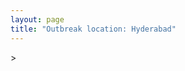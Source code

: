 ```yaml
---
layout: page
title: "Outbreak location: Hyderabad"
---
```

<div id="mapid">
<script src="https://buda-magenta.github.io/hazard_map/load_map.js"></script>
><script>
var marker_outbreak = L.marker([17.388786, 78.461065],{"autoPan": true}).addTo(map); marker_outbreak.bindTooltip("Hyderabad").openTooltip();

var circle_1 = L.circle([17.980609, 79.598212], {"pane": "markerPane", "color": "red", "fill": true, "fillOpacity": 0.2, "fillRule": "evenodd", "lineCap": "round", "lineJoin": "round", "opacity": 1.0, "radius": 87344, "stroke": true, "weight": 2}).addTo(map);
circle_1.bindTooltip("Warangal<br>rank: 1<br>hazard index: 0.021836")

var circle_2 = L.circle([12.979120, 77.591300], {"pane": "markerPane", "color": "red", "fill": true, "fillOpacity": 0.2, "fillRule": "evenodd", "lineCap": "round", "lineJoin": "round", "opacity": 1.0, "radius": 83964, "stroke": true, "weight": 2}).addTo(map);
circle_2.bindTooltip("Bangalore<br>rank: 2<br>hazard index: 0.020991")

var circle_3 = L.circle([19.075990, 72.877393], {"pane": "markerPane", "color": "red", "fill": true, "fillOpacity": 0.2, "fillRule": "evenodd", "lineCap": "round", "lineJoin": "round", "opacity": 1.0, "radius": 80298, "stroke": true, "weight": 2}).addTo(map);
circle_3.bindTooltip("Mumbai<br>rank: 3<br>hazard index: 0.020075")

var circle_4 = L.circle([16.508759, 80.618510], {"pane": "markerPane", "color": "red", "fill": true, "fillOpacity": 0.2, "fillRule": "evenodd", "lineCap": "round", "lineJoin": "round", "opacity": 1.0, "radius": 71043, "stroke": true, "weight": 2}).addTo(map);
circle_4.bindTooltip("Vijayawada<br>rank: 4<br>hazard index: 0.017761")

var circle_5 = L.circle([28.651718, 77.221939], {"pane": "markerPane", "color": "red", "fill": true, "fillOpacity": 0.2, "fillRule": "evenodd", "lineCap": "round", "lineJoin": "round", "opacity": 1.0, "radius": 69213, "stroke": true, "weight": 2}).addTo(map);
circle_5.bindTooltip("Delhi<br>rank: 5<br>hazard index: 0.017303")

var circle_6 = L.circle([26.055318, 82.993139], {"pane": "markerPane", "color": "red", "fill": true, "fillOpacity": 0.2, "fillRule": "evenodd", "lineCap": "round", "lineJoin": "round", "opacity": 1.0, "radius": 66983, "stroke": true, "weight": 2}).addTo(map);
circle_6.bindTooltip("Nizamabad<br>rank: 6<br>hazard index: 0.016746")

var circle_7 = L.circle([16.743454, 77.992319], {"pane": "markerPane", "color": "red", "fill": true, "fillOpacity": 0.2, "fillRule": "evenodd", "lineCap": "round", "lineJoin": "round", "opacity": 1.0, "radius": 56138, "stroke": true, "weight": 2}).addTo(map);
circle_7.bindTooltip("Mahbubnagar<br>rank: 7<br>hazard index: 0.014035")

var circle_8 = L.circle([17.723128, 83.301284], {"pane": "markerPane", "color": "red", "fill": true, "fillOpacity": 0.2, "fillRule": "evenodd", "lineCap": "round", "lineJoin": "round", "opacity": 1.0, "radius": 54719, "stroke": true, "weight": 2}).addTo(map);
circle_8.bindTooltip("Visakhapatnam<br>rank: 8<br>hazard index: 0.013680")

var circle_9 = L.circle([15.830925, 78.042537], {"pane": "markerPane", "color": "red", "fill": true, "fillOpacity": 0.2, "fillRule": "evenodd", "lineCap": "round", "lineJoin": "round", "opacity": 1.0, "radius": 53296, "stroke": true, "weight": 2}).addTo(map);
circle_9.bindTooltip("Kurnool<br>rank: 9<br>hazard index: 0.013324")

var circle_10 = L.circle([18.761516, 79.478785], {"pane": "markerPane", "color": "red", "fill": true, "fillOpacity": 0.2, "fillRule": "evenodd", "lineCap": "round", "lineJoin": "round", "opacity": 1.0, "radius": 48555, "stroke": true, "weight": 2}).addTo(map);
circle_10.bindTooltip("Ramagundam<br>rank: 10<br>hazard index: 0.012139")

var circle_11 = L.circle([13.083694, 80.270186], {"pane": "markerPane", "color": "red", "fill": true, "fillOpacity": 0.2, "fillRule": "evenodd", "lineCap": "round", "lineJoin": "round", "opacity": 1.0, "radius": 45876, "stroke": true, "weight": 2}).addTo(map);
circle_11.bindTooltip("Chennai<br>rank: 11<br>hazard index: 0.011469")

var circle_12 = L.circle([16.291519, 80.454159], {"pane": "markerPane", "color": "red", "fill": true, "fillOpacity": 0.2, "fillRule": "evenodd", "lineCap": "round", "lineJoin": "round", "opacity": 1.0, "radius": 45854, "stroke": true, "weight": 2}).addTo(map);
circle_12.bindTooltip("Guntur<br>rank: 12<br>hazard index: 0.011464")

var circle_13 = L.circle([17.910400, 77.519900], {"pane": "markerPane", "color": "red", "fill": true, "fillOpacity": 0.2, "fillRule": "evenodd", "lineCap": "round", "lineJoin": "round", "opacity": 1.0, "radius": 39858, "stroke": true, "weight": 2}).addTo(map);
circle_13.bindTooltip("Bidar<br>rank: 13<br>hazard index: 0.009965")

var circle_14 = L.circle([17.166667, 77.083333], {"pane": "markerPane", "color": "red", "fill": true, "fillOpacity": 0.2, "fillRule": "evenodd", "lineCap": "round", "lineJoin": "round", "opacity": 1.0, "radius": 37347, "stroke": true, "weight": 2}).addTo(map);
circle_14.bindTooltip("Gulbarga<br>rank: 14<br>hazard index: 0.009337")

var circle_15 = L.circle([19.169335, 77.311013], {"pane": "markerPane", "color": "red", "fill": true, "fillOpacity": 0.2, "fillRule": "evenodd", "lineCap": "round", "lineJoin": "round", "opacity": 1.0, "radius": 33949, "stroke": true, "weight": 2}).addTo(map);
circle_15.bindTooltip("Nanded Waghala<br>rank: 15<br>hazard index: 0.008487")

var circle_16 = L.circle([22.541418, 88.357691], {"pane": "markerPane", "color": "red", "fill": true, "fillOpacity": 0.2, "fillRule": "evenodd", "lineCap": "round", "lineJoin": "round", "opacity": 1.0, "radius": 32706, "stroke": true, "weight": 2}).addTo(map);
circle_16.bindTooltip("Kolkata<br>rank: 16<br>hazard index: 0.008177")

var circle_17 = L.circle([18.521428, 73.854454], {"pane": "markerPane", "color": "red", "fill": true, "fillOpacity": 0.2, "fillRule": "evenodd", "lineCap": "round", "lineJoin": "round", "opacity": 1.0, "radius": 27977, "stroke": true, "weight": 2}).addTo(map);
circle_17.bindTooltip("Pune<br>rank: 17<br>hazard index: 0.006994")

var circle_18 = L.circle([18.434644, 79.132265], {"pane": "markerPane", "color": "red", "fill": true, "fillOpacity": 0.2, "fillRule": "evenodd", "lineCap": "round", "lineJoin": "round", "opacity": 1.0, "radius": 25322, "stroke": true, "weight": 2}).addTo(map);
circle_18.bindTooltip("Karimnagar<br>rank: 18<br>hazard index: 0.006331")

var circle_19 = L.circle([14.422347, 77.720069], {"pane": "markerPane", "color": "red", "fill": true, "fillOpacity": 0.2, "fillRule": "evenodd", "lineCap": "round", "lineJoin": "round", "opacity": 1.0, "radius": 25149, "stroke": true, "weight": 2}).addTo(map);
circle_19.bindTooltip("Dharmavaram<br>rank: 19<br>hazard index: 0.006287")

var circle_20 = L.circle([16.083333, 77.166667], {"pane": "markerPane", "color": "red", "fill": true, "fillOpacity": 0.2, "fillRule": "evenodd", "lineCap": "round", "lineJoin": "round", "opacity": 1.0, "radius": 24462, "stroke": true, "weight": 2}).addTo(map);
circle_20.bindTooltip("Raichur<br>rank: 20<br>hazard index: 0.006116")

var circle_21 = L.circle([16.857964, 79.217494], {"pane": "markerPane", "color": "red", "fill": true, "fillOpacity": 0.2, "fillRule": "evenodd", "lineCap": "round", "lineJoin": "round", "opacity": 1.0, "radius": 21701, "stroke": true, "weight": 2}).addTo(map);
circle_21.bindTooltip("Nalgonda<br>rank: 21<br>hazard index: 0.005425")

var circle_22 = L.circle([13.631637, 79.423171], {"pane": "markerPane", "color": "red", "fill": true, "fillOpacity": 0.2, "fillRule": "evenodd", "lineCap": "round", "lineJoin": "round", "opacity": 1.0, "radius": 21390, "stroke": true, "weight": 2}).addTo(map);
circle_22.bindTooltip("Tirupati<br>rank: 22<br>hazard index: 0.005348")

var circle_23 = L.circle([17.849907, 75.276320], {"pane": "markerPane", "color": "red", "fill": true, "fillOpacity": 0.2, "fillRule": "evenodd", "lineCap": "round", "lineJoin": "round", "opacity": 1.0, "radius": 20820, "stroke": true, "weight": 2}).addTo(map);
circle_23.bindTooltip("Solapur<br>rank: 23<br>hazard index: 0.005205")

var circle_24 = L.circle([19.290314, 76.602903], {"pane": "markerPane", "color": "red", "fill": true, "fillOpacity": 0.2, "fillRule": "evenodd", "lineCap": "round", "lineJoin": "round", "opacity": 1.0, "radius": 18633, "stroke": true, "weight": 2}).addTo(map);
circle_24.bindTooltip("Parbhani<br>rank: 24<br>hazard index: 0.004658")

var circle_25 = L.circle([17.500000, 80.333333], {"pane": "markerPane", "color": "red", "fill": true, "fillOpacity": 0.2, "fillRule": "evenodd", "lineCap": "round", "lineJoin": "round", "opacity": 1.0, "radius": 18109, "stroke": true, "weight": 2}).addTo(map);
circle_25.bindTooltip("Khammam<br>rank: 25<br>hazard index: 0.004527")

var circle_26 = L.circle([20.266777, 85.843559], {"pane": "markerPane", "color": "red", "fill": true, "fillOpacity": 0.2, "fillRule": "evenodd", "lineCap": "round", "lineJoin": "round", "opacity": 1.0, "radius": 16736, "stroke": true, "weight": 2}).addTo(map);
circle_26.bindTooltip("Bhubaneswar<br>rank: 26<br>hazard index: 0.004184")

var circle_27 = L.circle([16.870988, 79.561398], {"pane": "markerPane", "color": "red", "fill": true, "fillOpacity": 0.2, "fillRule": "evenodd", "lineCap": "round", "lineJoin": "round", "opacity": 1.0, "radius": 16660, "stroke": true, "weight": 2}).addTo(map);
circle_27.bindTooltip("Miryalaguda<br>rank: 27<br>hazard index: 0.004165")

var circle_28 = L.circle([23.021624, 72.579707], {"pane": "markerPane", "color": "red", "fill": true, "fillOpacity": 0.2, "fillRule": "evenodd", "lineCap": "round", "lineJoin": "round", "opacity": 1.0, "radius": 16141, "stroke": true, "weight": 2}).addTo(map);
circle_28.bindTooltip("Ahmedabad<br>rank: 28<br>hazard index: 0.004035")

var circle_29 = L.circle([17.005045, 81.780473], {"pane": "markerPane", "color": "red", "fill": true, "fillOpacity": 0.2, "fillRule": "evenodd", "lineCap": "round", "lineJoin": "round", "opacity": 1.0, "radius": 15533, "stroke": true, "weight": 2}).addTo(map);
circle_29.bindTooltip("Rajahmundry<br>rank: 29<br>hazard index: 0.003883")

var circle_30 = L.circle([15.398403, 73.812918], {"pane": "markerPane", "color": "red", "fill": true, "fillOpacity": 0.2, "fillRule": "evenodd", "lineCap": "round", "lineJoin": "round", "opacity": 1.0, "radius": 12858, "stroke": true, "weight": 2}).addTo(map);
circle_30.bindTooltip("Vasco Da Gama<br>rank: 30<br>hazard index: 0.003215")

var circle_31 = L.circle([21.149813, 79.082056], {"pane": "markerPane", "color": "red", "fill": true, "fillOpacity": 0.2, "fillRule": "evenodd", "lineCap": "round", "lineJoin": "round", "opacity": 1.0, "radius": 12124, "stroke": true, "weight": 2}).addTo(map);
circle_31.bindTooltip("Nagpur<br>rank: 31<br>hazard index: 0.003031")

var circle_32 = L.circle([19.918233, 75.868625], {"pane": "markerPane", "color": "red", "fill": true, "fillOpacity": 0.2, "fillRule": "evenodd", "lineCap": "round", "lineJoin": "round", "opacity": 1.0, "radius": 11849, "stroke": true, "weight": 2}).addTo(map);
circle_32.bindTooltip("Jalna<br>rank: 32<br>hazard index: 0.002962")

var circle_33 = L.circle([26.915458, 75.818982], {"pane": "markerPane", "color": "red", "fill": true, "fillOpacity": 0.2, "fillRule": "evenodd", "lineCap": "round", "lineJoin": "round", "opacity": 1.0, "radius": 11753, "stroke": true, "weight": 2}).addTo(map);
circle_33.bindTooltip("Jaipur<br>rank: 33<br>hazard index: 0.002938")

var circle_34 = L.circle([9.931308, 76.267414], {"pane": "markerPane", "color": "red", "fill": true, "fillOpacity": 0.2, "fillRule": "evenodd", "lineCap": "round", "lineJoin": "round", "opacity": 1.0, "radius": 11398, "stroke": true, "weight": 2}).addTo(map);
circle_34.bindTooltip("Kochi<br>rank: 34<br>hazard index: 0.002850")

var circle_35 = L.circle([18.437436, 77.110521], {"pane": "markerPane", "color": "red", "fill": true, "fillOpacity": 0.2, "fillRule": "evenodd", "lineCap": "round", "lineJoin": "round", "opacity": 1.0, "radius": 11278, "stroke": true, "weight": 2}).addTo(map);
circle_35.bindTooltip("Udgir<br>rank: 35<br>hazard index: 0.002820")

var circle_36 = L.circle([20.843512, 75.525927], {"pane": "markerPane", "color": "red", "fill": true, "fillOpacity": 0.2, "fillRule": "evenodd", "lineCap": "round", "lineJoin": "round", "opacity": 1.0, "radius": 10789, "stroke": true, "weight": 2}).addTo(map);
circle_36.bindTooltip("Jalgaon<br>rank: 36<br>hazard index: 0.002697")

var circle_37 = L.circle([25.335649, 83.007629], {"pane": "markerPane", "color": "red", "fill": true, "fillOpacity": 0.2, "fillRule": "evenodd", "lineCap": "round", "lineJoin": "round", "opacity": 1.0, "radius": 9150, "stroke": true, "weight": 2}).addTo(map);
circle_37.bindTooltip("Varanasi<br>rank: 37<br>hazard index: 0.002288")

var circle_38 = L.circle([21.237947, 81.633683], {"pane": "markerPane", "color": "red", "fill": true, "fillOpacity": 0.2, "fillRule": "evenodd", "lineCap": "round", "lineJoin": "round", "opacity": 1.0, "radius": 8946, "stroke": true, "weight": 2}).addTo(map);
circle_38.bindTooltip("Raipur<br>rank: 38<br>hazard index: 0.002237")

var circle_39 = L.circle([11.001812, 76.962842], {"pane": "markerPane", "color": "red", "fill": true, "fillOpacity": 0.2, "fillRule": "evenodd", "lineCap": "round", "lineJoin": "round", "opacity": 1.0, "radius": 8275, "stroke": true, "weight": 2}).addTo(map);
circle_39.bindTooltip("Coimbatore<br>rank: 39<br>hazard index: 0.002069")

var circle_40 = L.circle([18.793568, 80.815939], {"pane": "markerPane", "color": "red", "fill": true, "fillOpacity": 0.2, "fillRule": "evenodd", "lineCap": "round", "lineJoin": "round", "opacity": 1.0, "radius": 8250, "stroke": true, "weight": 2}).addTo(map);
circle_40.bindTooltip("Bijapur<br>rank: 40<br>hazard index: 0.002063")

var circle_41 = L.circle([14.475294, 78.821686], {"pane": "markerPane", "color": "red", "fill": true, "fillOpacity": 0.2, "fillRule": "evenodd", "lineCap": "round", "lineJoin": "round", "opacity": 1.0, "radius": 7761, "stroke": true, "weight": 2}).addTo(map);
circle_41.bindTooltip("Kadapa<br>rank: 41<br>hazard index: 0.001940")

var circle_42 = L.circle([16.676135, 81.170868], {"pane": "markerPane", "color": "red", "fill": true, "fillOpacity": 0.2, "fillRule": "evenodd", "lineCap": "round", "lineJoin": "round", "opacity": 1.0, "radius": 7575, "stroke": true, "weight": 2}).addTo(map);
circle_42.bindTooltip("Eluru<br>rank: 42<br>hazard index: 0.001894")

var circle_43 = L.circle([26.838100, 80.934600], {"pane": "markerPane", "color": "red", "fill": true, "fillOpacity": 0.2, "fillRule": "evenodd", "lineCap": "round", "lineJoin": "round", "opacity": 1.0, "radius": 7140, "stroke": true, "weight": 2}).addTo(map);
circle_43.bindTooltip("Lucknow<br>rank: 43<br>hazard index: 0.001785")

var circle_44 = L.circle([14.449372, 79.987376], {"pane": "markerPane", "color": "red", "fill": true, "fillOpacity": 0.2, "fillRule": "evenodd", "lineCap": "round", "lineJoin": "round", "opacity": 1.0, "radius": 6885, "stroke": true, "weight": 2}).addTo(map);
circle_44.bindTooltip("Nellore<br>rank: 44<br>hazard index: 0.001721")

var circle_45 = L.circle([25.531031, 78.652689], {"pane": "markerPane", "color": "red", "fill": true, "fillOpacity": 0.2, "fillRule": "evenodd", "lineCap": "round", "lineJoin": "round", "opacity": 1.0, "radius": 6868, "stroke": true, "weight": 2}).addTo(map);
circle_45.bindTooltip("Jhansi<br>rank: 45<br>hazard index: 0.001717")

var circle_46 = L.circle([22.720362, 75.868200], {"pane": "markerPane", "color": "red", "fill": true, "fillOpacity": 0.2, "fillRule": "evenodd", "lineCap": "round", "lineJoin": "round", "opacity": 1.0, "radius": 5916, "stroke": true, "weight": 2}).addTo(map);
circle_46.bindTooltip("Indore<br>rank: 46<br>hazard index: 0.001479")

var circle_47 = L.circle([16.237773, 80.646422], {"pane": "markerPane", "color": "red", "fill": true, "fillOpacity": 0.2, "fillRule": "evenodd", "lineCap": "round", "lineJoin": "round", "opacity": 1.0, "radius": 5863, "stroke": true, "weight": 2}).addTo(map);
circle_47.bindTooltip("Tenali<br>rank: 47<br>hazard index: 0.001466")

var circle_48 = L.circle([23.370035, 85.325013], {"pane": "markerPane", "color": "red", "fill": true, "fillOpacity": 0.2, "fillRule": "evenodd", "lineCap": "round", "lineJoin": "round", "opacity": 1.0, "radius": 4970, "stroke": true, "weight": 2}).addTo(map);
circle_48.bindTooltip("Ranchi<br>rank: 48<br>hazard index: 0.001243")

var circle_49 = L.circle([19.194329, 72.970178], {"pane": "markerPane", "color": "red", "fill": true, "fillOpacity": 0.2, "fillRule": "evenodd", "lineCap": "round", "lineJoin": "round", "opacity": 1.0, "radius": 4887, "stroke": true, "weight": 2}).addTo(map);
circle_49.bindTooltip("Thane<br>rank: 49<br>hazard index: 0.001222")

var circle_50 = L.circle([15.119651, 77.455290], {"pane": "markerPane", "color": "red", "fill": true, "fillOpacity": 0.2, "fillRule": "evenodd", "lineCap": "round", "lineJoin": "round", "opacity": 1.0, "radius": 4835, "stroke": true, "weight": 2}).addTo(map);
circle_50.bindTooltip("Guntakal<br>rank: 50<br>hazard index: 0.001209")

var circle_51 = L.circle([21.170200, 72.831100], {"pane": "markerPane", "color": "red", "fill": true, "fillOpacity": 0.2, "fillRule": "evenodd", "lineCap": "round", "lineJoin": "round", "opacity": 1.0, "radius": 4516, "stroke": true, "weight": 2}).addTo(map);
circle_51.bindTooltip("Surat<br>rank: 51<br>hazard index: 0.001129")

var circle_52 = L.circle([16.432998, 80.993715], {"pane": "markerPane", "color": "red", "fill": true, "fillOpacity": 0.2, "fillRule": "evenodd", "lineCap": "round", "lineJoin": "round", "opacity": 1.0, "radius": 4014, "stroke": true, "weight": 2}).addTo(map);
circle_52.bindTooltip("Gudivada<br>rank: 52<br>hazard index: 0.001004")

var circle_53 = L.circle([12.305183, 76.655361], {"pane": "markerPane", "color": "red", "fill": true, "fillOpacity": 0.2, "fillRule": "evenodd", "lineCap": "round", "lineJoin": "round", "opacity": 1.0, "radius": 3947, "stroke": true, "weight": 2}).addTo(map);
circle_53.bindTooltip("Mysore<br>rank: 53<br>hazard index: 0.000987")

var circle_54 = L.circle([23.258486, 77.401989], {"pane": "markerPane", "color": "red", "fill": true, "fillOpacity": 0.2, "fillRule": "evenodd", "lineCap": "round", "lineJoin": "round", "opacity": 1.0, "radius": 3892, "stroke": true, "weight": 2}).addTo(map);
circle_54.bindTooltip("Bhopal<br>rank: 54<br>hazard index: 0.000973")

var circle_55 = L.circle([8.576971, 77.050125], {"pane": "markerPane", "color": "red", "fill": true, "fillOpacity": 0.2, "fillRule": "evenodd", "lineCap": "round", "lineJoin": "round", "opacity": 1.0, "radius": 3675, "stroke": true, "weight": 2}).addTo(map);
circle_55.bindTooltip("Thiruvananthapuram<br>rank: 55<br>hazard index: 0.000919")

var circle_56 = L.circle([23.160894, 79.949770], {"pane": "markerPane", "color": "red", "fill": true, "fillOpacity": 0.2, "fillRule": "evenodd", "lineCap": "round", "lineJoin": "round", "opacity": 1.0, "radius": 3594, "stroke": true, "weight": 2}).addTo(map);
circle_56.bindTooltip("Jabalpur<br>rank: 56<br>hazard index: 0.000899")

var circle_57 = L.circle([20.761862, 77.192172], {"pane": "markerPane", "color": "red", "fill": true, "fillOpacity": 0.2, "fillRule": "evenodd", "lineCap": "round", "lineJoin": "round", "opacity": 1.0, "radius": 3496, "stroke": true, "weight": 2}).addTo(map);
circle_57.bindTooltip("Akola<br>rank: 57<br>hazard index: 0.000874")

var circle_58 = L.circle([15.426365, 75.630079], {"pane": "markerPane", "color": "red", "fill": true, "fillOpacity": 0.2, "fillRule": "evenodd", "lineCap": "round", "lineJoin": "round", "opacity": 1.0, "radius": 3309, "stroke": true, "weight": 2}).addTo(map);
circle_58.bindTooltip("Gadag<br>rank: 58<br>hazard index: 0.000827")

var circle_59 = L.circle([26.180598, 91.753943], {"pane": "markerPane", "color": "red", "fill": true, "fillOpacity": 0.2, "fillRule": "evenodd", "lineCap": "round", "lineJoin": "round", "opacity": 1.0, "radius": 3201, "stroke": true, "weight": 2}).addTo(map);
circle_59.bindTooltip("Guwahati<br>rank: 59<br>hazard index: 0.000800")

var circle_60 = L.circle([9.926115, 78.114098], {"pane": "markerPane", "color": "red", "fill": true, "fillOpacity": 0.2, "fillRule": "evenodd", "lineCap": "round", "lineJoin": "round", "opacity": 1.0, "radius": 3110, "stroke": true, "weight": 2}).addTo(map);
circle_60.bindTooltip("Madurai<br>rank: 60<br>hazard index: 0.000778")

var circle_61 = L.circle([18.112082, 83.405220], {"pane": "markerPane", "color": "red", "fill": true, "fillOpacity": 0.2, "fillRule": "evenodd", "lineCap": "round", "lineJoin": "round", "opacity": 1.0, "radius": 2982, "stroke": true, "weight": 2}).addTo(map);
circle_61.bindTooltip("Vizianagaram<br>rank: 61<br>hazard index: 0.000746")

var circle_62 = L.circle([16.181939, 81.135130], {"pane": "markerPane", "color": "red", "fill": true, "fillOpacity": 0.2, "fillRule": "evenodd", "lineCap": "round", "lineJoin": "round", "opacity": 1.0, "radius": 2982, "stroke": true, "weight": 2}).addTo(map);
circle_62.bindTooltip("Machilipatnam<br>rank: 62<br>hazard index: 0.000746")

var circle_63 = L.circle([12.869810, 74.843008], {"pane": "markerPane", "color": "red", "fill": true, "fillOpacity": 0.2, "fillRule": "evenodd", "lineCap": "round", "lineJoin": "round", "opacity": 1.0, "radius": 2934, "stroke": true, "weight": 2}).addTo(map);
circle_63.bindTooltip("Mangalore<br>rank: 63<br>hazard index: 0.000734")

var circle_64 = L.circle([25.609324, 85.123525], {"pane": "markerPane", "color": "red", "fill": true, "fillOpacity": 0.2, "fillRule": "evenodd", "lineCap": "round", "lineJoin": "round", "opacity": 1.0, "radius": 2811, "stroke": true, "weight": 2}).addTo(map);
circle_64.bindTooltip("Patna<br>rank: 64<br>hazard index: 0.000703")

var circle_65 = L.circle([11.664300, 78.146000], {"pane": "markerPane", "color": "red", "fill": true, "fillOpacity": 0.2, "fillRule": "evenodd", "lineCap": "round", "lineJoin": "round", "opacity": 1.0, "radius": 2808, "stroke": true, "weight": 2}).addTo(map);
circle_65.bindTooltip("Salem<br>rank: 65<br>hazard index: 0.000702")

var circle_66 = L.circle([19.500000, 78.500000], {"pane": "markerPane", "color": "red", "fill": true, "fillOpacity": 0.2, "fillRule": "evenodd", "lineCap": "round", "lineJoin": "round", "opacity": 1.0, "radius": 2776, "stroke": true, "weight": 2}).addTo(map);
circle_66.bindTooltip("Adilabad<br>rank: 66<br>hazard index: 0.000694")

var circle_67 = L.circle([15.507554, 80.060800], {"pane": "markerPane", "color": "red", "fill": true, "fillOpacity": 0.2, "fillRule": "evenodd", "lineCap": "round", "lineJoin": "round", "opacity": 1.0, "radius": 2764, "stroke": true, "weight": 2}).addTo(map);
circle_67.bindTooltip("Ongole<br>rank: 67<br>hazard index: 0.000691")

var circle_68 = L.circle([15.475377, 78.478558], {"pane": "markerPane", "color": "red", "fill": true, "fillOpacity": 0.2, "fillRule": "evenodd", "lineCap": "round", "lineJoin": "round", "opacity": 1.0, "radius": 2664, "stroke": true, "weight": 2}).addTo(map);
circle_68.bindTooltip("Nandyal<br>rank: 68<br>hazard index: 0.000666")

var circle_69 = L.circle([16.943738, 82.235061], {"pane": "markerPane", "color": "red", "fill": true, "fillOpacity": 0.2, "fillRule": "evenodd", "lineCap": "round", "lineJoin": "round", "opacity": 1.0, "radius": 2540, "stroke": true, "weight": 2}).addTo(map);
circle_69.bindTooltip("Kakinada<br>rank: 69<br>hazard index: 0.000635")

var circle_70 = L.circle([25.438130, 81.833800], {"pane": "markerPane", "color": "red", "fill": true, "fillOpacity": 0.2, "fillRule": "evenodd", "lineCap": "round", "lineJoin": "round", "opacity": 1.0, "radius": 2484, "stroke": true, "weight": 2}).addTo(map);
circle_70.bindTooltip("Allahabad<br>rank: 70<br>hazard index: 0.000621")

var circle_71 = L.circle([16.542769, 81.527344], {"pane": "markerPane", "color": "red", "fill": true, "fillOpacity": 0.2, "fillRule": "evenodd", "lineCap": "round", "lineJoin": "round", "opacity": 1.0, "radius": 2482, "stroke": true, "weight": 2}).addTo(map);
circle_71.bindTooltip("Bhimavaram<br>rank: 71<br>hazard index: 0.000621")

var circle_72 = L.circle([14.466127, 75.920636], {"pane": "markerPane", "color": "red", "fill": true, "fillOpacity": 0.2, "fillRule": "evenodd", "lineCap": "round", "lineJoin": "round", "opacity": 1.0, "radius": 2326, "stroke": true, "weight": 2}).addTo(map);
circle_72.bindTooltip("Davanagere<br>rank: 72<br>hazard index: 0.000582")

var circle_73 = L.circle([16.094950, 80.165878], {"pane": "markerPane", "color": "red", "fill": true, "fillOpacity": 0.2, "fillRule": "evenodd", "lineCap": "round", "lineJoin": "round", "opacity": 1.0, "radius": 2265, "stroke": true, "weight": 2}).addTo(map);
circle_73.bindTooltip("Chilakaluripet<br>rank: 73<br>hazard index: 0.000566")

var circle_74 = L.circle([14.654623, 77.556260], {"pane": "markerPane", "color": "red", "fill": true, "fillOpacity": 0.2, "fillRule": "evenodd", "lineCap": "round", "lineJoin": "round", "opacity": 1.0, "radius": 2238, "stroke": true, "weight": 2}).addTo(map);
circle_74.bindTooltip("Anantapur<br>rank: 74<br>hazard index: 0.000560")

var circle_75 = L.circle([15.631900, 77.275900], {"pane": "markerPane", "color": "red", "fill": true, "fillOpacity": 0.2, "fillRule": "evenodd", "lineCap": "round", "lineJoin": "round", "opacity": 1.0, "radius": 2219, "stroke": true, "weight": 2}).addTo(map);
circle_75.bindTooltip("Adoni<br>rank: 75<br>hazard index: 0.000555")

var circle_76 = L.circle([16.876586, 81.545145], {"pane": "markerPane", "color": "red", "fill": true, "fillOpacity": 0.2, "fillRule": "evenodd", "lineCap": "round", "lineJoin": "round", "opacity": 1.0, "radius": 2179, "stroke": true, "weight": 2}).addTo(map);
circle_76.bindTooltip("Tadepalligudem<br>rank: 76<br>hazard index: 0.000545")

var circle_77 = L.circle([13.340077, 77.100621], {"pane": "markerPane", "color": "red", "fill": true, "fillOpacity": 0.2, "fillRule": "evenodd", "lineCap": "round", "lineJoin": "round", "opacity": 1.0, "radius": 2145, "stroke": true, "weight": 2}).addTo(map);
circle_77.bindTooltip("Tumkur<br>rank: 77<br>hazard index: 0.000536")

var circle_78 = L.circle([14.906956, 78.009707], {"pane": "markerPane", "color": "red", "fill": true, "fillOpacity": 0.2, "fillRule": "evenodd", "lineCap": "round", "lineJoin": "round", "opacity": 1.0, "radius": 2086, "stroke": true, "weight": 2}).addTo(map);
circle_78.bindTooltip("Tadipatri<br>rank: 78<br>hazard index: 0.000522")

var circle_79 = L.circle([16.185317, 75.696792], {"pane": "markerPane", "color": "red", "fill": true, "fillOpacity": 0.2, "fillRule": "evenodd", "lineCap": "round", "lineJoin": "round", "opacity": 1.0, "radius": 1971, "stroke": true, "weight": 2}).addTo(map);
circle_79.bindTooltip("Bagalkot<br>rank: 79<br>hazard index: 0.000493")

var circle_80 = L.circle([13.160105, 79.155551], {"pane": "markerPane", "color": "red", "fill": true, "fillOpacity": 0.2, "fillRule": "evenodd", "lineCap": "round", "lineJoin": "round", "opacity": 1.0, "radius": 1927, "stroke": true, "weight": 2}).addTo(map);
circle_80.bindTooltip("Chittoor<br>rank: 80<br>hazard index: 0.000482")

var circle_81 = L.circle([19.807608, 85.825254], {"pane": "markerPane", "color": "red", "fill": true, "fillOpacity": 0.2, "fillRule": "evenodd", "lineCap": "round", "lineJoin": "round", "opacity": 1.0, "radius": 1926, "stroke": true, "weight": 2}).addTo(map);
circle_81.bindTooltip("Puri<br>rank: 81<br>hazard index: 0.000482")

var circle_82 = L.circle([15.351838, 75.137985], {"pane": "markerPane", "color": "red", "fill": true, "fillOpacity": 0.2, "fillRule": "evenodd", "lineCap": "round", "lineJoin": "round", "opacity": 1.0, "radius": 1914, "stroke": true, "weight": 2}).addTo(map);
circle_82.bindTooltip("Hubli<br>rank: 82<br>hazard index: 0.000479")

var circle_83 = L.circle([30.733442, 76.779714], {"pane": "markerPane", "color": "red", "fill": true, "fillOpacity": 0.2, "fillRule": "evenodd", "lineCap": "round", "lineJoin": "round", "opacity": 1.0, "radius": 1782, "stroke": true, "weight": 2}).addTo(map);
circle_83.bindTooltip("Chandigarh<br>rank: 83<br>hazard index: 0.000446")

var circle_84 = L.circle([20.468600, 85.879200], {"pane": "markerPane", "color": "red", "fill": true, "fillOpacity": 0.2, "fillRule": "evenodd", "lineCap": "round", "lineJoin": "round", "opacity": 1.0, "radius": 1632, "stroke": true, "weight": 2}).addTo(map);
circle_84.bindTooltip("Cuttack<br>rank: 84<br>hazard index: 0.000408")

var circle_85 = L.circle([22.297314, 73.194257], {"pane": "markerPane", "color": "red", "fill": true, "fillOpacity": 0.2, "fillRule": "evenodd", "lineCap": "round", "lineJoin": "round", "opacity": 1.0, "radius": 1597, "stroke": true, "weight": 2}).addTo(map);
circle_85.bindTooltip("Vadodara<br>rank: 85<br>hazard index: 0.000399")

var circle_86 = L.circle([23.795281, 86.430964], {"pane": "markerPane", "color": "red", "fill": true, "fillOpacity": 0.2, "fillRule": "evenodd", "lineCap": "round", "lineJoin": "round", "opacity": 1.0, "radius": 1470, "stroke": true, "weight": 2}).addTo(map);
circle_86.bindTooltip("Dhanbad<br>rank: 86<br>hazard index: 0.000368")

var circle_87 = L.circle([20.030976, 79.358139], {"pane": "markerPane", "color": "red", "fill": true, "fillOpacity": 0.2, "fillRule": "evenodd", "lineCap": "round", "lineJoin": "round", "opacity": 1.0, "radius": 1377, "stroke": true, "weight": 2}).addTo(map);
circle_87.bindTooltip("Chandrapur<br>rank: 87<br>hazard index: 0.000344")

var circle_88 = L.circle([11.258608, 75.778874], {"pane": "markerPane", "color": "red", "fill": true, "fillOpacity": 0.2, "fillRule": "evenodd", "lineCap": "round", "lineJoin": "round", "opacity": 1.0, "radius": 1323, "stroke": true, "weight": 2}).addTo(map);
circle_88.bindTooltip("Kozhikode<br>rank: 88<br>hazard index: 0.000331")

var circle_89 = L.circle([26.460914, 80.321759], {"pane": "markerPane", "color": "red", "fill": true, "fillOpacity": 0.2, "fillRule": "evenodd", "lineCap": "round", "lineJoin": "round", "opacity": 1.0, "radius": 1318, "stroke": true, "weight": 2}).addTo(map);
circle_89.bindTooltip("Kanpur<br>rank: 89<br>hazard index: 0.000330")

var circle_90 = L.circle([10.804973, 78.687030], {"pane": "markerPane", "color": "red", "fill": true, "fillOpacity": 0.2, "fillRule": "evenodd", "lineCap": "round", "lineJoin": "round", "opacity": 1.0, "radius": 1139, "stroke": true, "weight": 2}).addTo(map);
circle_90.bindTooltip("Tiruchirappalli<br>rank: 90<br>hazard index: 0.000285")

var circle_91 = L.circle([18.627929, 73.800983], {"pane": "markerPane", "color": "red", "fill": true, "fillOpacity": 0.2, "fillRule": "evenodd", "lineCap": "round", "lineJoin": "round", "opacity": 1.0, "radius": 1125, "stroke": true, "weight": 2}).addTo(map);
circle_91.bindTooltip("Pimpri Chinchwad<br>rank: 91<br>hazard index: 0.000281")

var circle_92 = L.circle([20.011247, 73.790236], {"pane": "markerPane", "color": "red", "fill": true, "fillOpacity": 0.2, "fillRule": "evenodd", "lineCap": "round", "lineJoin": "round", "opacity": 1.0, "radius": 1104, "stroke": true, "weight": 2}).addTo(map);
circle_92.bindTooltip("Nashik<br>rank: 92<br>hazard index: 0.000276")

var circle_93 = L.circle([11.101781, 77.345192], {"pane": "markerPane", "color": "red", "fill": true, "fillOpacity": 0.2, "fillRule": "evenodd", "lineCap": "round", "lineJoin": "round", "opacity": 1.0, "radius": 1072, "stroke": true, "weight": 2}).addTo(map);
circle_93.bindTooltip("Tiruppur<br>rank: 93<br>hazard index: 0.000268")

var circle_94 = L.circle([12.955100, 78.269900], {"pane": "markerPane", "color": "red", "fill": true, "fillOpacity": 0.2, "fillRule": "evenodd", "lineCap": "round", "lineJoin": "round", "opacity": 1.0, "radius": 1066, "stroke": true, "weight": 2}).addTo(map);
circle_94.bindTooltip("Robertson Pet<br>rank: 94<br>hazard index: 0.000267")

var circle_95 = L.circle([18.351469, 76.755121], {"pane": "markerPane", "color": "red", "fill": true, "fillOpacity": 0.2, "fillRule": "evenodd", "lineCap": "round", "lineJoin": "round", "opacity": 1.0, "radius": 1037, "stroke": true, "weight": 2}).addTo(map);
circle_95.bindTooltip("Latur<br>rank: 95<br>hazard index: 0.000259")

var circle_96 = L.circle([16.238924, 80.047288], {"pane": "markerPane", "color": "red", "fill": true, "fillOpacity": 0.2, "fillRule": "evenodd", "lineCap": "round", "lineJoin": "round", "opacity": 1.0, "radius": 1009, "stroke": true, "weight": 2}).addTo(map);
circle_96.bindTooltip("Narasaraopet<br>rank: 96<br>hazard index: 0.000252")

var circle_97 = L.circle([27.175255, 78.009816], {"pane": "markerPane", "color": "red", "fill": true, "fillOpacity": 0.2, "fillRule": "evenodd", "lineCap": "round", "lineJoin": "round", "opacity": 1.0, "radius": 999, "stroke": true, "weight": 2}).addTo(map);
circle_97.bindTooltip("Agra<br>rank: 97<br>hazard index: 0.000250")

var circle_98 = L.circle([13.826383, 77.493772], {"pane": "markerPane", "color": "red", "fill": true, "fillOpacity": 0.2, "fillRule": "evenodd", "lineCap": "round", "lineJoin": "round", "opacity": 1.0, "radius": 995, "stroke": true, "weight": 2}).addTo(map);
circle_98.bindTooltip("Hindupur<br>rank: 98<br>hazard index: 0.000249")

var circle_99 = L.circle([28.428262, 77.002700], {"pane": "markerPane", "color": "red", "fill": true, "fillOpacity": 0.2, "fillRule": "evenodd", "lineCap": "round", "lineJoin": "round", "opacity": 1.0, "radius": 978, "stroke": true, "weight": 2}).addTo(map);
circle_99.bindTooltip("Gurgaon<br>rank: 99<br>hazard index: 0.000245")

var circle_100 = L.circle([19.439885, 72.880383], {"pane": "markerPane", "color": "red", "fill": true, "fillOpacity": 0.2, "fillRule": "evenodd", "lineCap": "round", "lineJoin": "round", "opacity": 1.0, "radius": 966, "stroke": true, "weight": 2}).addTo(map);
circle_100.bindTooltip("Vasai<br>rank: 100<br>hazard index: 0.000242")
</script>
</div>